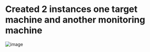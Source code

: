 # Created 2 instances one target machine and another monitoring machine
![image](https://github.com/ArpanaM/Guvi_tasks/assets/68733492/5d8a3398-9159-4615-b3b6-3757f12f7405)


